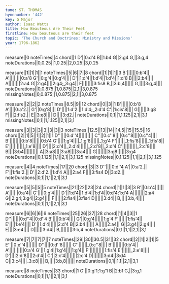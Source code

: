 ```yaml
---
tune: ST. THOMAS
hymnnumber: '442'
key: G Major
author: Isaac Watts
title: How Beauteous Are Their Feet
firstline: How beauteous are their feet
topic: 'The Church and Doctrines: Ministry and Missions'
year: 1796-1862
---
```

measure||0
noteTimes||4
chord||1
D'||0:d'4
B||1:b4
G||2:g4
G,||3:g,4
noteDurations||0,0.25||1,0.25||2,0.25||3,0.25

measure||1||1||1||1
noteTimes||5||6||7||8
chord||1||1||1||3
B'||||||0:b'4||
A'||||||||0:a'8
G'||0:g'4||0:g'4||||
D'||1:d'4||1:d'4||1:d'4||1:d'8
B||||2:b4||||
A||||||||2:a4
G||2:g4||||2:g4;_3:g4||
F||||||||3:fis8
B,||3:b,4||||||
G,||||3:g,4||||
noteDurations||0,0.875||1,0.875||2,1||3,0.875
missingNotes||0,0.875||1,0.875||2,1||3,0.875

measure||2||2||2
noteTimes||8.5||9||12
chord||0||3||1
B'||||||0:b'8
A'||||0:a'2.||
G'||0:g'8||||
D'||||1:d'2.||1:d'4;_2:d'4
C'||1:cis'8||||
G||||||3:g8
F||||2:fis2.||
E||3:e8||||
D||||3:d2.||
noteDurations||0,1||1,1.125||2,1||3,1
missingNotes||0,1||1,1.125||2,1||3,1

measure||3||3||3||3||3||3||3
noteTimes||12.5||13||14||14.5||15||15.5||16
chord||2||1||5||1||2||1||1
D''||||0:d''4||||||||||
C''||0:c''8||||0:c''8||||0:c''4||||
B'||||||||0:b'8||||||0:b'4
G'||||1:g'4||||_1:g'8||||||_1:g'4
F'||||||_1:fis'8||||||_1:fis'8||
E'||||||||||_1:e'8||||
D'||||2:d'4||_2:d'4||||||_2:d'8||_2:d'4
C'||||||||||_2:c'8||||
B||||3:b4||||||||||
A||3:a8||||3:a8||||3:a4||||
G||||||||3:g8||||||3:g4
noteDurations||0,1.125||1,1||2,1||3,1.125
missingNotes||0,1.125||1,1||2,1||3,1.125

measure||4||4
noteTimes||17||20
chord||3||3
D''||||0:d''4
A'||0:a'2.||
F'||1:fis'2.||
D'||2:d'2.||1:d'4
A||||2:a4
F||||3:fis4
D||3:d2.||
noteDurations||0,1||1,1||2,1||3,1

measure||5||5||5||5
noteTimes||21||22||23||24
chord||1||1||3||3
B'||0:b'4||||||
A'||||||0:a'4||
G'||||0:g'4||||
D'||1:d'4||1:d'4||1:d'4||0:d'4;1:d'4
A||||||||2:a4
G||2:g4;3:g4||2:g4||||
F||||||2:fis4||3:fis4
D||||||3:d4||
B,||||3:b,4||||
noteDurations||0,1||1,1||2,1||3,1

measure||6||6||6||6
noteTimes||25||26||27||28
chord||1||4||3||1
D''||||||0:d''4||0:d''4
B'||||0:b'4||||
G'||0:g'4||||||1:g'4
F'||||||1:fis'4||
E'||||1:e'4||||
D'||1:d'4||||||2:d'4
B||2:b4||||||
A||||||2:a4||
G||3:g4||2:g4||||
E||||3:e4||||
D||||||3:d4||
B,||||||||3:b,4
noteDurations||0,1||1,1||2,1||3,1

measure||7||7||7||7||7
noteTimes||29||30||30.5||31||32
chord||2||1||2||1||5
E''||0:e''4||||||||
D''||||0:d''8||||||
C''||||||_0:c''8||||
B'||||||||0:b'4||
A'||||||||||0:a'4
G'||1:g'4||1:g'4||||1:g'4||
F'||||||||||1:fis'4
E'||||||_2:e'8||||
D'||||2:d'8||||2:d'4||
C'||2:c'4||||||||2:c'4
D||||||||3:d4||3:d4
C||3:c4||||_3:c8||||
B,||||3:b,8||||||
noteDurations||0,1||1,1||2,1||3,1

measure||8
noteTimes||33
chord||1
G'||0:g'1;1:g'1
B||2:b1
G,||3:g,1
noteDurations||0,1||1,1||2,1||3,1

